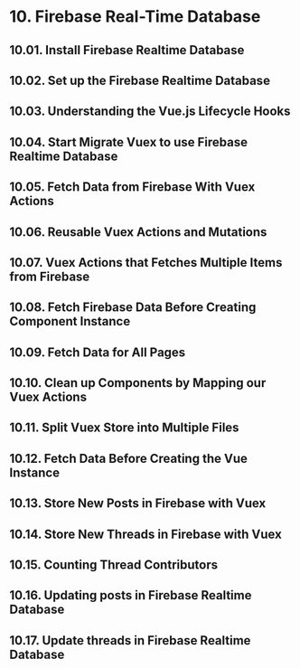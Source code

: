 # 10. Firebase Real-Time Database

## 10.01. Install Firebase Realtime Database

## 10.02. Set up the Firebase Realtime Database

## 10.03. Understanding the Vue.js Lifecycle Hooks

## 10.04. Start Migrate Vuex to use Firebase Realtime Database

## 10.05. Fetch Data from Firebase With Vuex Actions

## 10.06. Reusable Vuex Actions and Mutations

## 10.07. Vuex Actions that Fetches Multiple Items from Firebase

## 10.08. Fetch Firebase Data Before Creating Component Instance

## 10.09. Fetch Data for All Pages

## 10.10. Clean up Components by Mapping our Vuex Actions

## 10.11. Split Vuex Store into Multiple Files

## 10.12. Fetch Data Before Creating the Vue Instance

## 10.13. Store New Posts in Firebase with Vuex

## 10.14. Store New Threads in Firebase with Vuex

## 10.15. Counting Thread Contributors

## 10.16. Updating posts in Firebase Realtime Database

## 10.17. Update threads in Firebase Realtime Database
